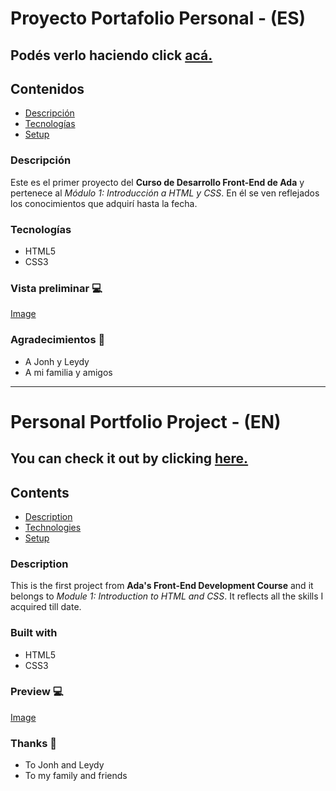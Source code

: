 # Proyecto Portafolio Personal - (ES)

## Podés verlo haciendo click [acá.](http://a.com)

## Contenidos
* [Descripción](#descripción)
* [Tecnologías](#tecnologías)
* [Setup](#setup)

### Descripción

Este es el primer proyecto del **Curso de Desarrollo Front-End de Ada** y pertenece al *Módulo 1: Introducción a HTML y CSS*. En él se ven reflejados los conocimientos que adquirí hasta la fecha. 

### Tecnologías

* HTML5
* CSS3

### Vista preliminar &#128187;

[Image](http://url/a.png)

### Agradecimientos	&#127881;

* A Jonh y Leydy
* A mi familia y amigos
---

# Personal Portfolio Project - (EN)

## You can check it out by clicking [here.](http://a.com)

## Contents
* [Description](#description)
* [Technologies](#technologies)
* [Setup](#setup)

### Description

This is the first project from **Ada's Front-End Development Course** and it belongs to *Module 1: Introduction to HTML and CSS*. It reflects all the skills I acquired till date.

### Built with

* HTML5
* CSS3

### Preview &#128187;

[Image](http://url/a.png)


### Thanks 	&#127881;
* To Jonh and Leydy
* To my family and friends